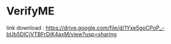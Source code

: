 # VerifyME

link download : https://drive.google.com/file/d/1Yxe5goCPoP_-bUb5DlCjVTBFrDiK4axM/view?usp=sharing

